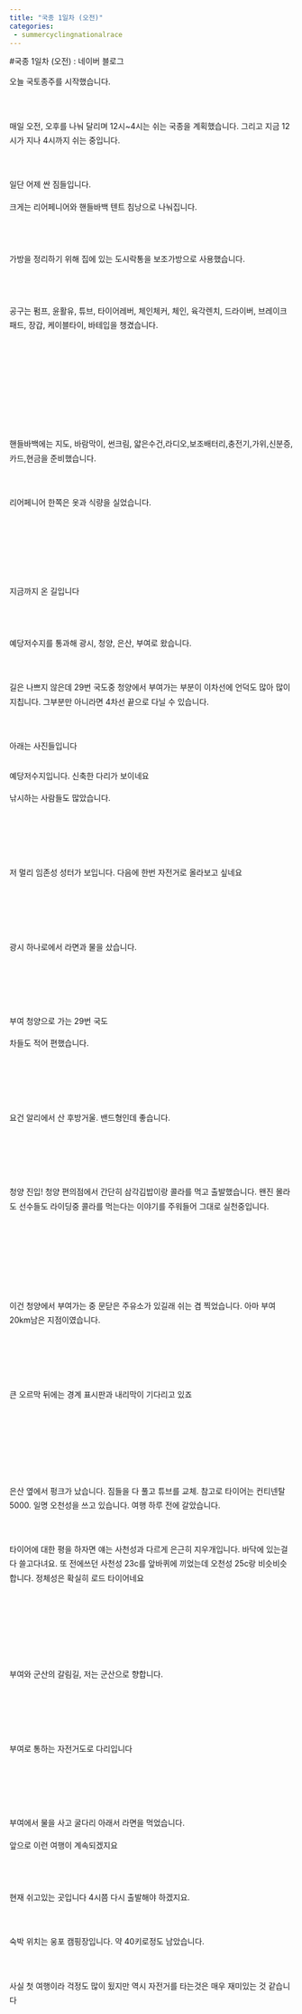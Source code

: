 ```yaml
---
title: "국종 1일차 (오전)"
categories:
 - summercyclingnationalrace
---
```

#국종 1일차 (오전) : 네이버 블로그
<div class="wrap_rabbit pcol2 _param(1) _postViewArea221568734656" id="post-view221568734656">
<!-- Rabbit HTML --><div class="se-viewer se-theme-default" lang="ko-KR">
<!-- SE_DOC_HEADER_END -->
<div class="se-main-container">
<div class="se-component se-text se-l-default" id="SE-70ac5d70-9574-11e9-b916-510e45e33c70">
<div class="se-component-content">
<div class="se-section se-section-text se-l-default">
<div class="se-module se-module-text"><!-- SE-TEXT { --><p class="se-text-paragraph se-text-paragraph-align-" id="SE-cd93a4c9-9578-11e9-b916-fb7c67facc2d" style="line-height:1.8;"><span class="se-fs- se-ff-" id="SE-f0e3417f-9578-11e9-b916-93fc4c76f9e1" style="">오늘 국토종주를 시작했습니다.</span></p><!-- } SE-TEXT --><!-- SE-TEXT { --><p class="se-text-paragraph se-text-paragraph-align-" id="SE-cd93a4ca-9578-11e9-b916-21fd375de911" style="line-height:1.8;"><span class="se-fs- se-ff-" id="SE-f0e34180-9578-11e9-b916-8d48695a73b2" style="">​</span></p><!-- } SE-TEXT --><!-- SE-TEXT { --><p class="se-text-paragraph se-text-paragraph-align-" id="SE-cd93a4cb-9578-11e9-b916-e550786c0b76" style="line-height:1.8;"><span class="se-fs- se-ff-" id="SE-f0e34181-9578-11e9-b916-517109d19d25" style="">매일 오전, 오후를 나눠 달리며 12시~4시는 쉬는 국종을 계획했습니다. 그리고 지금 12시가 지나 4시까지 쉬는 중입니다.</span></p><!-- } SE-TEXT --><!-- SE-TEXT { --><p class="se-text-paragraph se-text-paragraph-align-" id="SE-cd93a4cc-9578-11e9-b916-93d128e01814" style="line-height:1.8;"><span class="se-fs- se-ff-" id="SE-f0e34182-9578-11e9-b916-279fa4c99f57" style="">​</span></p><!-- } SE-TEXT --><!-- SE-TEXT { --><p class="se-text-paragraph se-text-paragraph-align-" id="SE-cd93a4cd-9578-11e9-b916-6d3f665ee169" style="line-height:1.8;"><span class="se-fs- se-ff-" id="SE-f0e36893-9578-11e9-b916-b532edc3ffe7" style="">일단 어제 싼 짐들입니다.</span></p><!-- } SE-TEXT --><!-- SE-TEXT { --><p class="se-text-paragraph se-text-paragraph-align-" id="SE-ca3e1099-9578-11e9-b916-89c071687af5" style="line-height:1.8;"><span class="se-fs- se-ff-" id="SE-f0e36894-9578-11e9-b916-5dc8eb824347" style="">크게는 리어페니어와 핸들바백 텐트 침낭으로 나눠집니다.</span></p><!-- } SE-TEXT --></div>
</div>
</div>
</div> <div class="se-component se-image se-l-default" id="SE-6f2e970b-9574-11e9-b916-593839b1abb2">
<div class="se-component-content se-component-content-fit">
<div class="se-section se-section-image se-l-default se-section-align-">
<a class="se-module se-module-image __se_image_link __se_link" data-linkdata='{"id" : "SE-6f2e970b-9574-11e9-b916-593839b1abb2", "src" : "https://postfiles.pstatic.net/MjAxOTA2MjNfMjYw/MDAxNTYxMjY3NzY0MDE5.tsZNor87NUztt7p4k_Q4Jb5D3yaNSoIHESNFOvZ61HAg.9hQ6IzOU3wivWzb40ZtzPUpx8XrFfLVrT4DrSitHlTkg.JPEG.dls32208/20190622_230708.jpg", "linkUse" : "false", "link" : ""}' data-linktype="img" href="#" onclick="return false;" style=" ">
<img alt="" class="se-image-resource" data-height="506" data-lazy-src="https://postfiles.pstatic.net/MjAxOTA2MjNfMjYw/MDAxNTYxMjY3NzY0MDE5.tsZNor87NUztt7p4k_Q4Jb5D3yaNSoIHESNFOvZ61HAg.9hQ6IzOU3wivWzb40ZtzPUpx8XrFfLVrT4DrSitHlTkg.JPEG.dls32208/20190622_230708.jpg?type=w773" data-width="900" src="https://raw.githubusercontent.com/rage147-OwO/rage147-OwO.github.io/master/_images/images/2019-6-23-국종 1일차 (오전)/0.png">
</a> </div>
</div>
</div> <div class="se-component se-text se-l-default" id="SE-e794bbeb-9574-11e9-b916-03cc31fae914">
<div class="se-component-content">
<div class="se-section se-section-text se-l-default">
<div class="se-module se-module-text"><!-- SE-TEXT { --><p class="se-text-paragraph se-text-paragraph-align-" id="SE-ca3ed3eb-9578-11e9-b916-c9d22a446337" style="line-height:1.8;"><span class="se-fs- se-ff-" id="SE-f0e3ddc5-9578-11e9-b916-35224829ff65" style="">​</span></p><!-- } SE-TEXT --><!-- SE-TEXT { --><p class="se-text-paragraph se-text-paragraph-align-" id="SE-f0e3ddc7-9578-11e9-b916-51f9c7b86590" style="line-height:1.8;"><span class="se-fs- se-ff-" id="SE-f0e3ddc6-9578-11e9-b916-311af63f2821" style="">가방을 정리하기 위해 집에 있는 도시락통을 보조가방으로 사용했습니다.</span></p><!-- } SE-TEXT --><!-- SE-TEXT { --><p class="se-text-paragraph se-text-paragraph-align-" id="SE-f0e3ddc9-9578-11e9-b916-a17f2e33fc4f" style="line-height:1.8;"><span class="se-fs- se-ff-" id="SE-f0e3ddc8-9578-11e9-b916-a77092971b4c" style="">​</span></p><!-- } SE-TEXT --></div>
</div>
</div>
</div> <div class="se-component se-image se-l-default" id="SE-e7924aea-9574-11e9-b916-37cdfd3c1903">
<div class="se-component-content se-component-content-fit">
<div class="se-section se-section-image se-l-default se-section-align-">
<a class="se-module se-module-image __se_image_link __se_link" data-linkdata='{"id" : "SE-e7924aea-9574-11e9-b916-37cdfd3c1903", "src" : "https://postfiles.pstatic.net/MjAxOTA2MjNfMTU5/MDAxNTYxMjY3NzY1MTY1.qzcMdt0jgoVVYoJ8pnU8JhD8rdZKygCHvVCeHbM81zAg.Pkq_Ka5EIn9YaS2Zcxndn6v4OwNOqa0Nep0i8ZylgLwg.JPEG.dls32208/20190622_230726.jpg", "linkUse" : "false", "link" : ""}' data-linktype="img" href="#" onclick="return false;" style=" ">
<img alt="" class="se-image-resource" data-height="506" data-lazy-src="https://postfiles.pstatic.net/MjAxOTA2MjNfMTU5/MDAxNTYxMjY3NzY1MTY1.qzcMdt0jgoVVYoJ8pnU8JhD8rdZKygCHvVCeHbM81zAg.Pkq_Ka5EIn9YaS2Zcxndn6v4OwNOqa0Nep0i8ZylgLwg.JPEG.dls32208/20190622_230726.jpg?type=w773" data-width="900" src="https://raw.githubusercontent.com/rage147-OwO/rage147-OwO.github.io/master/_images/images/2019-6-23-국종 1일차 (오전)/1.png">
</a> </div>
</div>
</div> <div class="se-component se-text se-l-default" id="SE-2c2a69fe-9575-11e9-b916-f3e5d9475fdb">
<div class="se-component-content">
<div class="se-section se-section-text se-l-default">
<div class="se-module se-module-text"><!-- SE-TEXT { --><p class="se-text-paragraph se-text-paragraph-align-" id="SE-cd9ec862-9578-11e9-b916-b77dd29618d2" style="line-height:1.8;"><span class="se-fs- se-ff-" id="SE-f0e452fa-9578-11e9-b916-a3b4b479fca5" style="">공구는 펌프, 윤활유, 튜브, 타이어레버, 체인체커, 체인, 육각렌치, 드라이버, 브레이크 패드, 장갑, 케이블타이, 바테입을 챙겼습니다.</span></p><!-- } SE-TEXT --><!-- SE-TEXT { --><p class="se-text-paragraph se-text-paragraph-align-" id="SE-cd9ec863-9578-11e9-b916-f3ec7655eb94" style="line-height:1.8;"><span class="se-fs- se-ff-" id="SE-f0e452fb-9578-11e9-b916-5102fc228a4b" style="">​</span></p><!-- } SE-TEXT --><!-- SE-TEXT { --><p class="se-text-paragraph se-text-paragraph-align-" id="SE-ca3f9745-9578-11e9-b916-c17598fee1cf" style="line-height:1.8;"><span class="se-fs- se-ff-" id="SE-f0e452fc-9578-11e9-b916-3db4e283d488" style="">​</span></p><!-- } SE-TEXT --><!-- SE-TEXT { --><p class="se-text-paragraph se-text-paragraph-align-" id="SE-f0e452fe-9578-11e9-b916-abd48c38a8e8" style="line-height:1.8;"><span class="se-fs- se-ff-" id="SE-f0e452fd-9578-11e9-b916-abacd2945b03" style="">​</span></p><!-- } SE-TEXT --><!-- SE-TEXT { --><p class="se-text-paragraph se-text-paragraph-align-" id="SE-f0e45300-9578-11e9-b916-a90c297e291f" style="line-height:1.8;"><span class="se-fs- se-ff-" id="SE-f0e452ff-9578-11e9-b916-1bec44aa1cfb" style="">​</span></p><!-- } SE-TEXT --></div>
</div>
</div>
</div> <div class="se-component se-image se-l-default" id="SE-2c27aadd-9575-11e9-b916-897f7a8324a9">
<div class="se-component-content se-component-content-fit">
<div class="se-section se-section-image se-l-default se-section-align-">
<a class="se-module se-module-image __se_image_link __se_link" data-linkdata='{"id" : "SE-2c27aadd-9575-11e9-b916-897f7a8324a9", "src" : "https://postfiles.pstatic.net/MjAxOTA2MjNfNjkg/MDAxNTYxMjY3NzY2NTA5.-sEv4j1JwF_alUD3ki6T33EvI70pSzf4QnT0VOazjocg.DUCqgNjiqtK3VhzZ1KPnkyF2Rliwm5pqyBDrdv3S4vog.JPEG.dls32208/20190622_230740.jpg", "linkUse" : "false", "link" : ""}' data-linktype="img" href="#" onclick="return false;" style=" ">
<img alt="" class="se-image-resource" data-height="506" data-lazy-src="https://postfiles.pstatic.net/MjAxOTA2MjNfNjkg/MDAxNTYxMjY3NzY2NTA5.-sEv4j1JwF_alUD3ki6T33EvI70pSzf4QnT0VOazjocg.DUCqgNjiqtK3VhzZ1KPnkyF2Rliwm5pqyBDrdv3S4vog.JPEG.dls32208/20190622_230740.jpg?type=w773" data-width="900" src="https://raw.githubusercontent.com/rage147-OwO/rage147-OwO.github.io/master/_images/images/2019-6-23-국종 1일차 (오전)/2.png">
</a> </div>
</div>
</div> <div class="se-component se-text se-l-default" id="SE-82f99e11-9575-11e9-b916-d99198fbb91f">
<div class="se-component-content">
<div class="se-section se-section-text se-l-default">
<div class="se-module se-module-text"><!-- SE-TEXT { --><p class="se-text-paragraph se-text-paragraph-align-" id="SE-cd9fd9d6-9578-11e9-b916-bdc19caef679" style="line-height:1.8;"><span class="se-fs- se-ff-" id="SE-f0e4c831-9578-11e9-b916-2563ea16e5c1" style="">핸들바백에는 지도, 바람막이, 썬크림, 얇은수건,라디오,보조배터리,충전기,가위,신분증,카드,현금을 준비했습니다.</span></p><!-- } SE-TEXT --><!-- SE-TEXT { --><p class="se-text-paragraph se-text-paragraph-align-" id="SE-cd9fd9d7-9578-11e9-b916-7f07474db780" style="line-height:1.8;"><span class="se-fs- se-ff-" id="SE-f0e4c832-9578-11e9-b916-ef86c498b7f3" style="">​</span></p><!-- } SE-TEXT --><!-- SE-TEXT { --><p class="se-text-paragraph se-text-paragraph-align-" id="SE-cd9fd9d8-9578-11e9-b916-c730c828b7d8" style="line-height:1.8;"><span class="se-fs- se-ff-" id="SE-f0e4c833-9578-11e9-b916-ebe1829d5e88" style="">리어페니어 한쪽은 옷과 식량을 실었습니다.</span></p><!-- } SE-TEXT --><!-- SE-TEXT { --><p class="se-text-paragraph se-text-paragraph-align-" id="SE-cd9fd9d9-9578-11e9-b916-8147fb597e8e" style="line-height:1.8;"><span class="se-fs- se-ff-" id="SE-f0e4c834-9578-11e9-b916-e71bf2c49d8f" style="">​</span></p><!-- } SE-TEXT --><!-- SE-TEXT { --><p class="se-text-paragraph se-text-paragraph-align-" id="SE-cd9fd9da-9578-11e9-b916-23c3a3164b18" style="line-height:1.8;"><span class="se-fs- se-ff-" id="SE-f0e4c835-9578-11e9-b916-47518d306234" style="">​</span></p><!-- } SE-TEXT --><!-- SE-TEXT { --><p class="se-text-paragraph se-text-paragraph-align-" id="SE-cd9fd9db-9578-11e9-b916-4980bfb493dc" style="line-height:1.8;"><span class="se-fs- se-ff-" id="SE-f0e4c836-9578-11e9-b916-fb43a11a43f3" style="">​</span></p><!-- } SE-TEXT --><!-- SE-TEXT { --><p class="se-text-paragraph se-text-paragraph-align-" id="SE-ca405aa7-9578-11e9-b916-996d648920f7" style="line-height:1.8;"><span class="se-fs- se-ff-" id="SE-f0e4ef47-9578-11e9-b916-c948fa899520" style="">지금까지 온 길입니다</span></p><!-- } SE-TEXT --></div>
</div>
</div>
</div> <div class="se-component se-image se-l-default" id="SE-82f75420-9575-11e9-b916-9981d5059d4a">
<div class="se-component-content se-component-content-fit">
<div class="se-section se-section-image se-l-default se-section-align-">
<a class="se-module se-module-image __se_image_link __se_link" data-linkdata='{"id" : "SE-82f75420-9575-11e9-b916-9981d5059d4a", "src" : "https://postfiles.pstatic.net/MjAxOTA2MjNfMjAz/MDAxNTYxMjY3NzY4MDIw.6WBLCNjs85Y3mmenuU73zboVgehWvrEf7ur3jF5NTK4g.3h4cqGTXVdpoA1U_9fWfebm0epww2cyK1RQuj6XH1V0g.JPEG.dls32208/Screenshot_20190623-141226_Strava.jpg", "linkUse" : "false", "link" : ""}' data-linktype="img" href="#" onclick="return false;" style=" ">
<img alt="" class="se-image-resource" data-height="1900" data-lazy-src="https://postfiles.pstatic.net/MjAxOTA2MjNfMjAz/MDAxNTYxMjY3NzY4MDIw.6WBLCNjs85Y3mmenuU73zboVgehWvrEf7ur3jF5NTK4g.3h4cqGTXVdpoA1U_9fWfebm0epww2cyK1RQuj6XH1V0g.JPEG.dls32208/Screenshot_20190623-141226_Strava.jpg?type=w773" data-width="900" src="https://raw.githubusercontent.com/rage147-OwO/rage147-OwO.github.io/master/_images/images/2019-6-23-국종 1일차 (오전)/3.png">
</a> </div>
</div>
</div> <div class="se-component se-text se-l-default" id="SE-4d058e6d-9576-11e9-b916-4180f7c2fd85">
<div class="se-component-content">
<div class="se-section se-section-text se-l-default">
<div class="se-module se-module-text"><!-- SE-TEXT { --><p class="se-text-paragraph se-text-paragraph-align-" id="SE-cda1ae9e-9578-11e9-b916-615763e600e3" style="line-height:1.8;"><span class="se-fs- se-ff-" id="SE-f0e53d68-9578-11e9-b916-ef18b3d0da17" style="">​</span></p><!-- } SE-TEXT --><!-- SE-TEXT { --><p class="se-text-paragraph se-text-paragraph-align-" id="SE-cda1ae9f-9578-11e9-b916-d5442f0b07c8" style="line-height:1.8;"><span class="se-fs- se-ff-" id="SE-f0e53d69-9578-11e9-b916-51b3fc8e7b49" style="">예당저수지를 통과해 광시, 청양, 은산, 부여로 왔습니다.</span></p><!-- } SE-TEXT --><!-- SE-TEXT { --><p class="se-text-paragraph se-text-paragraph-align-" id="SE-cda1d5b0-9578-11e9-b916-0134d06cbdd3" style="line-height:1.8;"><span class="se-fs- se-ff-" id="SE-f0e53d6a-9578-11e9-b916-ef1255e9dfa0" style="">​</span></p><!-- } SE-TEXT --><!-- SE-TEXT { --><p class="se-text-paragraph se-text-paragraph-align-" id="SE-cda1d5b1-9578-11e9-b916-1d2bdb74fd48" style="line-height:1.8;"><span class="se-fs- se-ff-" id="SE-f0e53d6b-9578-11e9-b916-bf54f32f0ec9" style="">길은 나쁘지 않은데 29번 국도중 청양에서 부여가는 부분이 이차선에 언덕도 많아 많이 지칩니다. 그부분만 아니라면 4차선 끝으로 다닐 수 있습니다.</span></p><!-- } SE-TEXT --><!-- SE-TEXT { --><p class="se-text-paragraph se-text-paragraph-align-" id="SE-cda1d5b2-9578-11e9-b916-c5ae4ca8d25b" style="line-height:1.8;"><span class="se-fs- se-ff-" id="SE-f0e5647c-9578-11e9-b916-81bc60b3b9df" style="">​</span></p><!-- } SE-TEXT --><!-- SE-TEXT { --><p class="se-text-paragraph se-text-paragraph-align-" id="SE-ca411e03-9578-11e9-b916-85fe8e67722d" style="line-height:1.8;"><span class="se-fs- se-ff-" id="SE-f0e5647d-9578-11e9-b916-db6d300539bb" style="">아래는 사진들입니다</span></p><!-- } SE-TEXT --></div>
</div>
</div>
</div> <div class="se-component se-image se-l-default" id="SE-4d016fad-9576-11e9-b916-e5e97be71e27">
<div class="se-component-content se-component-content-fit">
<div class="se-section se-section-image se-l-default se-section-align-">
<a class="se-module se-module-image __se_image_link __se_link" data-linkdata='{"id" : "SE-4d016fad-9576-11e9-b916-e5e97be71e27", "src" : "https://postfiles.pstatic.net/MjAxOTA2MjNfNzYg/MDAxNTYxMjY3NzY5MzI3.CORRF-TGTOQE1SzD-NWF6X8-9kT0nScwTUK3GK5jm88g.KIEDHWQ0zjbMdRw1oO89wT70Y0D1IoOlnZFqMdfYbZog.JPEG.dls32208/20190623_081829.jpg", "linkUse" : "false", "link" : ""}' data-linktype="img" href="#" onclick="return false;" style=" ">
<img alt="" class="se-image-resource" data-height="506" data-lazy-src="https://postfiles.pstatic.net/MjAxOTA2MjNfNzYg/MDAxNTYxMjY3NzY5MzI3.CORRF-TGTOQE1SzD-NWF6X8-9kT0nScwTUK3GK5jm88g.KIEDHWQ0zjbMdRw1oO89wT70Y0D1IoOlnZFqMdfYbZog.JPEG.dls32208/20190623_081829.jpg?type=w773" data-width="900" src="https://raw.githubusercontent.com/rage147-OwO/rage147-OwO.github.io/master/_images/images/2019-6-23-국종 1일차 (오전)/4.png"/>
</a> </div>
</div>
</div> <div class="se-component se-text se-l-default" id="SE-50546bbe-9576-11e9-b916-67e883fdb30d">
<div class="se-component-content">
<div class="se-section se-section-text se-l-default">
<div class="se-module se-module-text"><!-- SE-TEXT { --><p class="se-text-paragraph se-text-paragraph-align-" id="SE-cda4e2f5-9578-11e9-b916-29d4129ba238" style="line-height:1.8;"><span class="se-fs- se-ff-" id="SE-f0e5b29e-9578-11e9-b916-391eef5f2713" style="">예당저수지입니다. 신축한 다리가 보이네요</span></p><!-- } SE-TEXT --><!-- SE-TEXT { --><p class="se-text-paragraph se-text-paragraph-align-" id="SE-ca41ba47-9578-11e9-b916-c97fb1e8d62c" style="line-height:1.8;"><span class="se-fs- se-ff-" id="SE-f0e5b29f-9578-11e9-b916-a9983cbcb238" style="">낚시하는 사람들도 많았습니다.</span></p><!-- } SE-TEXT --><!-- SE-TEXT { --><p class="se-text-paragraph se-text-paragraph-align-" id="SE-f0e5b2a1-9578-11e9-b916-0101f1daa041" style="line-height:1.8;"><span class="se-fs- se-ff-" id="SE-f0e5b2a0-9578-11e9-b916-a90196feb04a" style="">​</span></p><!-- } SE-TEXT --><!-- SE-TEXT { --><p class="se-text-paragraph se-text-paragraph-align-" id="SE-f0e5b2a3-9578-11e9-b916-a512aa1db3a1" style="line-height:1.8;"><span class="se-fs- se-ff-" id="SE-f0e5b2a2-9578-11e9-b916-c7e54cb647f9" style="">​</span></p><!-- } SE-TEXT --></div>
</div>
</div>
</div> <div class="se-component se-image se-l-default" id="SE-4d01bdce-9576-11e9-b916-ad2870e67d04">
<div class="se-component-content se-component-content-fit">
<div class="se-section se-section-image se-l-default se-section-align-">
<a class="se-module se-module-image __se_image_link __se_link" data-linkdata='{"id" : "SE-4d01bdce-9576-11e9-b916-ad2870e67d04", "src" : "https://postfiles.pstatic.net/MjAxOTA2MjNfMjky/MDAxNTYxMjY3NzcwNjUx.-5WwwVWlez0-TxKgKzuHd9YrPPph04QvMFu23vttWeYg.XiE6Tzz3krf2vV6xzLImVMbP5cRLlCSKg6SvKQwtqFgg.JPEG.dls32208/20190623_083724.jpg", "linkUse" : "false", "link" : ""}' data-linktype="img" href="#" onclick="return false;" style=" ">
<img alt="" class="se-image-resource" data-height="506" data-lazy-src="https://postfiles.pstatic.net/MjAxOTA2MjNfMjky/MDAxNTYxMjY3NzcwNjUx.-5WwwVWlez0-TxKgKzuHd9YrPPph04QvMFu23vttWeYg.XiE6Tzz3krf2vV6xzLImVMbP5cRLlCSKg6SvKQwtqFgg.JPEG.dls32208/20190623_083724.jpg?type=w773" data-width="900" src="https://raw.githubusercontent.com/rage147-OwO/rage147-OwO.github.io/master/_images/images/2019-6-23-국종 1일차 (오전)/5.png"/>
</a> </div>
</div>
</div> <div class="se-component se-text se-l-default" id="SE-6c5574cb-9576-11e9-b916-0d143dfaefbb">
<div class="se-component-content">
<div class="se-section se-section-text se-l-default">
<div class="se-module se-module-text"><!-- SE-TEXT { --><p class="se-text-paragraph se-text-paragraph-align-" id="SE-ca422f7d-9578-11e9-b916-a93b2b65ecc5" style="line-height:1.8;"><span class="se-fs- se-ff-" id="SE-f0e600c4-9578-11e9-b916-67bd11aacd66" style="">저 멀리 임존성 성터가 보입니다. 다음에 한번 자전거로 올라보고 싶네요</span></p><!-- } SE-TEXT --><!-- SE-TEXT { --><p class="se-text-paragraph se-text-paragraph-align-" id="SE-f0e627d6-9578-11e9-b916-952fdfc1bc94" style="line-height:1.8;"><span class="se-fs- se-ff-" id="SE-f0e627d5-9578-11e9-b916-91e21b7afa0a" style="">​</span></p><!-- } SE-TEXT --><!-- SE-TEXT { --><p class="se-text-paragraph se-text-paragraph-align-" id="SE-f0e627d8-9578-11e9-b916-e14d6012e8dc" style="line-height:1.8;"><span class="se-fs- se-ff-" id="SE-f0e627d7-9578-11e9-b916-9fa846bb6cad" style="">​</span></p><!-- } SE-TEXT --></div>
</div>
</div>
</div> <div class="se-component se-image se-l-default" id="SE-4d01e4df-9576-11e9-b916-0300d350125b">
<div class="se-component-content se-component-content-fit">
<div class="se-section se-section-image se-l-default se-section-align-">
<a class="se-module se-module-image __se_image_link __se_link" data-linkdata='{"id" : "SE-4d01e4df-9576-11e9-b916-0300d350125b", "src" : "https://postfiles.pstatic.net/MjAxOTA2MjNfMTEy/MDAxNTYxMjY3NzcyMDM4.FvXknN4ZpSwbXEca7p3euzsAX-nlVCnA3fXqwF4ZiDQg.H93ZaJLb0RfNyuA82G9w8wN9SSRzwVklK-DLWnFc1Kcg.JPEG.dls32208/20190623_090332.jpg", "linkUse" : "false", "link" : ""}' data-linktype="img" href="#" onclick="return false;" style=" ">
<img alt="" class="se-image-resource" data-height="506" data-lazy-src="https://postfiles.pstatic.net/MjAxOTA2MjNfMTEy/MDAxNTYxMjY3NzcyMDM4.FvXknN4ZpSwbXEca7p3euzsAX-nlVCnA3fXqwF4ZiDQg.H93ZaJLb0RfNyuA82G9w8wN9SSRzwVklK-DLWnFc1Kcg.JPEG.dls32208/20190623_090332.jpg?type=w773" data-width="900" src="https://raw.githubusercontent.com/rage147-OwO/rage147-OwO.github.io/master/_images/images/2019-6-23-국종 1일차 (오전)/6.png"/>
</a> </div>
</div>
</div> <div class="se-component se-text se-l-default" id="SE-836d521e-9576-11e9-b916-094278f69286">
<div class="se-component-content">
<div class="se-section se-section-text se-l-default">
<div class="se-module se-module-text"><!-- SE-TEXT { --><p class="se-text-paragraph se-text-paragraph-align-" id="SE-ca42cbc3-9578-11e9-b916-19dc16def60e" style="line-height:1.8;"><span class="se-fs- se-ff-" id="SE-f0e675f9-9578-11e9-b916-1920fba67b35" style="">광시 하나로에서 라면과 물을 샀습니다.</span></p><!-- } SE-TEXT --><!-- SE-TEXT { --><p class="se-text-paragraph se-text-paragraph-align-" id="SE-f0e675fb-9578-11e9-b916-fd9d0a001b06" style="line-height:1.8;"><span class="se-fs- se-ff-" id="SE-f0e675fa-9578-11e9-b916-57e93dc64978" style="">​</span></p><!-- } SE-TEXT --><!-- SE-TEXT { --><p class="se-text-paragraph se-text-paragraph-align-" id="SE-f0e675fd-9578-11e9-b916-2359b30c95eb" style="line-height:1.8;"><span class="se-fs- se-ff-" id="SE-f0e675fc-9578-11e9-b916-090f08791ee4" style="">​</span></p><!-- } SE-TEXT --></div>
</div>
</div>
</div> <div class="se-component se-image se-l-default" id="SE-4d020bf0-9576-11e9-b916-37e8237b2de0">
<div class="se-component-content se-component-content-fit">
<div class="se-section se-section-image se-l-default se-section-align-">
<a class="se-module se-module-image __se_image_link __se_link" data-linkdata='{"id" : "SE-4d020bf0-9576-11e9-b916-37e8237b2de0", "src" : "https://postfiles.pstatic.net/MjAxOTA2MjNfMTI4/MDAxNTYxMjY3NzczODI3.c3UD3__c-vnr2q96A8DefDKe7mFVEKaXyJnIsKTT52Eg.N60Ujueo1epl-_8Z_UY7Nd99_oPtTufGQEfDgnImSQAg.JPEG.dls32208/20190623_091424.jpg", "linkUse" : "false", "link" : ""}' data-linktype="img" href="#" onclick="return false;" style=" ">
<img alt="" class="se-image-resource" data-height="1600" data-lazy-src="https://postfiles.pstatic.net/MjAxOTA2MjNfMTI4/MDAxNTYxMjY3NzczODI3.c3UD3__c-vnr2q96A8DefDKe7mFVEKaXyJnIsKTT52Eg.N60Ujueo1epl-_8Z_UY7Nd99_oPtTufGQEfDgnImSQAg.JPEG.dls32208/20190623_091424.jpg?type=w773" data-width="900" src="https://raw.githubusercontent.com/rage147-OwO/rage147-OwO.github.io/master/_images/images/2019-6-23-국종 1일차 (오전)/7.png"/>
</a> </div>
</div>
</div> <div class="se-component se-text se-l-default" id="SE-af625f83-9576-11e9-b916-c97d48815e93">
<div class="se-component-content">
<div class="se-section se-section-text se-l-default">
<div class="se-module se-module-text"><!-- SE-TEXT { --><p class="se-text-paragraph se-text-paragraph-align-" id="SE-cdab4b9c-9578-11e9-b916-0d1c3760c6b2" style="line-height:1.8;"><span class="se-fs- se-ff-" id="SE-f0e6c41e-9578-11e9-b916-0b0853cd588c" style="">부여 청양으로 가는 29번 국도</span></p><!-- } SE-TEXT --><!-- SE-TEXT { --><p class="se-text-paragraph se-text-paragraph-align-" id="SE-ca4340fb-9578-11e9-b916-39494a9f70f9" style="line-height:1.8;"><span class="se-fs- se-ff-" id="SE-f0e6eb2f-9578-11e9-b916-a9a1f453ab0a" style="">차들도 적어 편했습니다.</span></p><!-- } SE-TEXT --><!-- SE-TEXT { --><p class="se-text-paragraph se-text-paragraph-align-" id="SE-f0e6eb31-9578-11e9-b916-eb792d2d4944" style="line-height:1.8;"><span class="se-fs- se-ff-" id="SE-f0e6eb30-9578-11e9-b916-e983f5076920" style="">​</span></p><!-- } SE-TEXT --><!-- SE-TEXT { --><p class="se-text-paragraph se-text-paragraph-align-" id="SE-f0e6eb33-9578-11e9-b916-7dbb7494fdbf" style="line-height:1.8;"><span class="se-fs- se-ff-" id="SE-f0e6eb32-9578-11e9-b916-7307a188fa2a" style="">​</span></p><!-- } SE-TEXT --></div>
</div>
</div>
</div> <div class="se-component se-image se-l-default" id="SE-4d025a11-9576-11e9-b916-e308f02ff2fb">
<div class="se-component-content se-component-content-fit">
<div class="se-section se-section-image se-l-default se-section-align-">
<a class="se-module se-module-image __se_image_link __se_link" data-linkdata='{"id" : "SE-4d025a11-9576-11e9-b916-e308f02ff2fb", "src" : "https://postfiles.pstatic.net/MjAxOTA2MjNfMTEz/MDAxNTYxMjY3Nzc1ODIz.QysczJ_nfioeCGKCd7jR84fGmtvPOenUPu101Q6oPN4g.7Vy1vddhtOJhhq5EagGjeedA1WTkOffqCme6P7j1ytwg.JPEG.dls32208/20190623_091531.jpg", "linkUse" : "false", "link" : ""}' data-linktype="img" href="#" onclick="return false;" style=" ">
<img alt="" class="se-image-resource" data-height="1600" data-lazy-src="https://postfiles.pstatic.net/MjAxOTA2MjNfMTEz/MDAxNTYxMjY3Nzc1ODIz.QysczJ_nfioeCGKCd7jR84fGmtvPOenUPu101Q6oPN4g.7Vy1vddhtOJhhq5EagGjeedA1WTkOffqCme6P7j1ytwg.JPEG.dls32208/20190623_091531.jpg?type=w773" data-width="900" src="https://raw.githubusercontent.com/rage147-OwO/rage147-OwO.github.io/master/_images/images/2019-6-23-국종 1일차 (오전)/8.png"/>
</a> </div>
</div>
</div> <div class="se-component se-text se-l-default" id="SE-d390277a-9576-11e9-b916-b5d359e3142a">
<div class="se-component-content">
<div class="se-section se-section-text se-l-default">
<div class="se-module se-module-text"><!-- SE-TEXT { --><p class="se-text-paragraph se-text-paragraph-align-" id="SE-ca43b631-9578-11e9-b916-591380363824" style="line-height:1.8;"><span class="se-fs- se-ff-" id="SE-f0e73854-9578-11e9-b916-af28b8cf1f40" style="">요건 알리에서 산 후방거울. 밴드형인데 좋습니다.</span></p><!-- } SE-TEXT --><!-- SE-TEXT { --><p class="se-text-paragraph se-text-paragraph-align-" id="SE-f0e73856-9578-11e9-b916-c3158c6a738d" style="line-height:1.8;"><span class="se-fs- se-ff-" id="SE-f0e73855-9578-11e9-b916-73c52a49d502" style="">​</span></p><!-- } SE-TEXT --><!-- SE-TEXT { --><p class="se-text-paragraph se-text-paragraph-align-" id="SE-f0e73858-9578-11e9-b916-9765ecaf102a" style="line-height:1.8;"><span class="se-fs- se-ff-" id="SE-f0e73857-9578-11e9-b916-d3d6f817d954" style="">​</span></p><!-- } SE-TEXT --></div>
</div>
</div>
</div> <div class="se-component se-image se-l-default" id="SE-4d028122-9576-11e9-b916-ff3ada3777bc">
<div class="se-component-content se-component-content-fit">
<div class="se-section se-section-image se-l-default se-section-align-">
<a class="se-module se-module-image __se_image_link __se_link" data-linkdata='{"id" : "SE-4d028122-9576-11e9-b916-ff3ada3777bc", "src" : "https://postfiles.pstatic.net/MjAxOTA2MjNfMTQ5/MDAxNTYxMjY3Nzc3Nzc3.CBAdxNUxTPSiuVF-sa2LJyurW3ZmPIS6bZIIMGfKo8Yg.QOYr-uZAvWYlbVfkKITe2SyHGbooN2rz7CNFHnjphuog.JPEG.dls32208/20190623_091755.jpg", "linkUse" : "false", "link" : ""}' data-linktype="img" href="#" onclick="return false;" style=" ">
<img alt="" class="se-image-resource" data-height="1600" data-lazy-src="https://postfiles.pstatic.net/MjAxOTA2MjNfMTQ5/MDAxNTYxMjY3Nzc3Nzc3.CBAdxNUxTPSiuVF-sa2LJyurW3ZmPIS6bZIIMGfKo8Yg.QOYr-uZAvWYlbVfkKITe2SyHGbooN2rz7CNFHnjphuog.JPEG.dls32208/20190623_091755.jpg?type=w773" data-width="900" src="https://raw.githubusercontent.com/rage147-OwO/rage147-OwO.github.io/master/_images/images/2019-6-23-국종 1일차 (오전)/9.png"/>
</a> </div>
</div>
</div> <div class="se-component se-text se-l-default" id="SE-f4d68697-9576-11e9-b916-db6ce7667ece">
<div class="se-component-content">
<div class="se-section se-section-text se-l-default">
<div class="se-module se-module-text"><!-- SE-TEXT { --><p class="se-text-paragraph se-text-paragraph-align-" id="SE-ca445277-9578-11e9-b916-07c398703248" style="line-height:1.8;"><span class="se-fs- se-ff-" id="SE-f0e78679-9578-11e9-b916-a5563e164452" style="">청양 진입! 청양 편의점에서 간단히 삼각김밥이랑 콜라를 먹고 출발했습니다. 왠진 몰라도 선수들도 라이딩중 콜라를 먹는다는 이야기를 주워들어 그대로 실천중입니다.</span></p><!-- } SE-TEXT --><!-- SE-TEXT { --><p class="se-text-paragraph se-text-paragraph-align-" id="SE-f0e7867b-9578-11e9-b916-99cfb2456482" style="line-height:1.8;"><span class="se-fs- se-ff-" id="SE-f0e7867a-9578-11e9-b916-193839dc3747" style="">​</span></p><!-- } SE-TEXT --><!-- SE-TEXT { --><p class="se-text-paragraph se-text-paragraph-align-" id="SE-f0e7867d-9578-11e9-b916-bd77ec0f6083" style="line-height:1.8;"><span class="se-fs- se-ff-" id="SE-f0e7867c-9578-11e9-b916-ef7987fb2972" style="">​</span></p><!-- } SE-TEXT --></div>
</div>
</div>
</div> <div class="se-component se-image se-l-default" id="SE-4d02a834-9576-11e9-b916-1bdf704f5d08">
<div class="se-component-content se-component-content-fit">
<div class="se-section se-section-image se-l-default se-section-align-">
<a class="se-module se-module-image __se_image_link __se_link" data-linkdata='{"id" : "SE-4d02a834-9576-11e9-b916-1bdf704f5d08", "src" : "https://postfiles.pstatic.net/MjAxOTA2MjNfMTM2/MDAxNTYxMjY3Nzc5MDkz.S1BzhNxJRS8XtCvkwwC9xrRK7Vhs7CGzvpn7uCh1HZ0g.k-sHnmIB5BlKGpnWl6m7vJkT9c6QQp510tqNGY5aOvwg.JPEG.dls32208/20190623_103824.jpg", "linkUse" : "false", "link" : ""}' data-linktype="img" href="#" onclick="return false;" style=" ">
<img alt="" class="se-image-resource" data-height="506" data-lazy-src="https://postfiles.pstatic.net/MjAxOTA2MjNfMTM2/MDAxNTYxMjY3Nzc5MDkz.S1BzhNxJRS8XtCvkwwC9xrRK7Vhs7CGzvpn7uCh1HZ0g.k-sHnmIB5BlKGpnWl6m7vJkT9c6QQp510tqNGY5aOvwg.JPEG.dls32208/20190623_103824.jpg?type=w773" data-width="900" src="https://raw.githubusercontent.com/rage147-OwO/rage147-OwO.github.io/master/_images/images/2019-6-23-국종 1일차 (오전)/10.png"/>
</a> </div>
</div>
</div> <div class="se-component se-text se-l-default" id="SE-2f3eead4-9577-11e9-b916-27edeb197721">
<div class="se-component-content">
<div class="se-section se-section-text se-l-default">
<div class="se-module se-module-text"><!-- SE-TEXT { --><p class="se-text-paragraph se-text-paragraph-align-" id="SE-f0e7d49f-9578-11e9-b916-a50f8cea0366" style=""><span class="se-fs- se-ff-" id="SE-f0e7d49e-9578-11e9-b916-f3138e9899e0" style="">​</span></p><!-- } SE-TEXT --></div>
</div>
</div>
</div> <div class="se-component se-image se-l-default" id="SE-4d02cf45-9576-11e9-b916-7fc5ba580b9a">
<div class="se-component-content se-component-content-fit">
<div class="se-section se-section-image se-l-default se-section-align-">
<a class="se-module se-module-image __se_image_link __se_link" data-linkdata='{"id" : "SE-4d02cf45-9576-11e9-b916-7fc5ba580b9a", "src" : "https://postfiles.pstatic.net/MjAxOTA2MjNfMjg5/MDAxNTYxMjY3NzgwNjAy.PsVouzUWasOl6nlOzkkT6OqhD-pWMWEfxlRKRG81Z48g.LZ2ykdK8zywUfbMyNHXuvopWZOPeYujcCf0uU8LGfRgg.JPEG.dls32208/20190623_103932.jpg", "linkUse" : "false", "link" : ""}' data-linktype="img" href="#" onclick="return false;" style=" ">
<img alt="" class="se-image-resource" data-height="1600" data-lazy-src="https://postfiles.pstatic.net/MjAxOTA2MjNfMjg5/MDAxNTYxMjY3NzgwNjAy.PsVouzUWasOl6nlOzkkT6OqhD-pWMWEfxlRKRG81Z48g.LZ2ykdK8zywUfbMyNHXuvopWZOPeYujcCf0uU8LGfRgg.JPEG.dls32208/20190623_103932.jpg?type=w773" data-width="900" src="https://raw.githubusercontent.com/rage147-OwO/rage147-OwO.github.io/master/_images/images/2019-6-23-국종 1일차 (오전)/11.png"/>
</a> </div>
</div>
</div> <div class="se-component se-image se-l-default" id="SE-4d02f656-9576-11e9-b916-b3f221293324">
<div class="se-component-content se-component-content-fit">
<div class="se-section se-section-image se-l-default se-section-align-">
<a class="se-module se-module-image __se_image_link __se_link" data-linkdata='{"id" : "SE-4d02f656-9576-11e9-b916-b3f221293324", "src" : "https://postfiles.pstatic.net/MjAxOTA2MjNfMjAw/MDAxNTYxMjY3NzgyMzcw.23nvLGU9HYDc9hJhgn9R4gjO-LB2ftZA44rJIIDzII8g.WndBEImkpMA1srU4V3MUyy7phANDIvDT3IMp8Gw75-4g.JPEG.dls32208/20190623_103935.jpg", "linkUse" : "false", "link" : ""}' data-linktype="img" href="#" onclick="return false;" style=" ">
<img alt="" class="se-image-resource" data-height="1600" data-lazy-src="https://postfiles.pstatic.net/MjAxOTA2MjNfMjAw/MDAxNTYxMjY3NzgyMzcw.23nvLGU9HYDc9hJhgn9R4gjO-LB2ftZA44rJIIDzII8g.WndBEImkpMA1srU4V3MUyy7phANDIvDT3IMp8Gw75-4g.JPEG.dls32208/20190623_103935.jpg?type=w773" data-width="900" src="https://raw.githubusercontent.com/rage147-OwO/rage147-OwO.github.io/master/_images/images/2019-6-23-국종 1일차 (오전)/12.png"/>
</a> </div>
</div>
</div> <div class="se-component se-text se-l-default" id="SE-46754d37-9577-11e9-b916-951a4fdd0033">
<div class="se-component-content">
<div class="se-section se-section-text se-l-default">
<div class="se-module se-module-text"><!-- SE-TEXT { --><p class="se-text-paragraph se-text-paragraph-align-" id="SE-ca458aff-9578-11e9-b916-c3a82e4c589b" style="line-height:1.8;"><span class="se-fs- se-ff-" id="SE-f0e870e0-9578-11e9-b916-5398eb04513d" style="">이건 청양에서 부여가는 중 문닫은 주유소가 있길래 쉬는 겸 찍었습니다. 아마 부여 20km남은 지점이였습니다.</span></p><!-- } SE-TEXT --><!-- SE-TEXT { --><p class="se-text-paragraph se-text-paragraph-align-" id="SE-f0e870e2-9578-11e9-b916-2b343da7f6d2" style="line-height:1.8;"><span class="se-fs- se-ff-" id="SE-f0e870e1-9578-11e9-b916-47fc177d592b" style="">​</span></p><!-- } SE-TEXT --><!-- SE-TEXT { --><p class="se-text-paragraph se-text-paragraph-align-" id="SE-f0e870e4-9578-11e9-b916-c593eedbcc86" style="line-height:1.8;"><span class="se-fs- se-ff-" id="SE-f0e870e3-9578-11e9-b916-2b3c83befb05" style="">​</span></p><!-- } SE-TEXT --></div>
</div>
</div>
</div> <div class="se-component se-image se-l-default" id="SE-4d031d67-9576-11e9-b916-f5902a4a9bbb">
<div class="se-component-content se-component-content-fit">
<div class="se-section se-section-image se-l-default se-section-align-">
<a class="se-module se-module-image __se_image_link __se_link" data-linkdata='{"id" : "SE-4d031d67-9576-11e9-b916-f5902a4a9bbb", "src" : "https://postfiles.pstatic.net/MjAxOTA2MjNfMjE4/MDAxNTYxMjY3Nzg0MDQ2.yiwZpmlOpnJ2tIOsV_c_D4IVMy1aXglfJsw35eFglAIg.83FkXWp3hxp77XNCq-ECgLr8SHHCuTBx6NorUTuBvOEg.JPEG.dls32208/20190623_105046.jpg", "linkUse" : "false", "link" : ""}' data-linktype="img" href="#" onclick="return false;" style=" ">
<img alt="" class="se-image-resource" data-height="1600" data-lazy-src="https://postfiles.pstatic.net/MjAxOTA2MjNfMjE4/MDAxNTYxMjY3Nzg0MDQ2.yiwZpmlOpnJ2tIOsV_c_D4IVMy1aXglfJsw35eFglAIg.83FkXWp3hxp77XNCq-ECgLr8SHHCuTBx6NorUTuBvOEg.JPEG.dls32208/20190623_105046.jpg?type=w773" data-width="900" src="https://raw.githubusercontent.com/rage147-OwO/rage147-OwO.github.io/master/_images/images/2019-6-23-국종 1일차 (오전)/13.png"/>
</a> </div>
</div>
</div> <div class="se-component se-image se-l-default" id="SE-4d031d68-9576-11e9-b916-d9d4dbdb8e2f">
<div class="se-component-content se-component-content-fit">
<div class="se-section se-section-image se-l-default se-section-align-">
<a class="se-module se-module-image __se_image_link __se_link" data-linkdata='{"id" : "SE-4d031d68-9576-11e9-b916-d9d4dbdb8e2f", "src" : "https://postfiles.pstatic.net/MjAxOTA2MjNfMjk0/MDAxNTYxMjY3Nzg2MDQw.40pBPz5wofw1TqoFHvKT1gQz7G17cHYI7SgxswdSrJwg.kcsORjmgkdLQ-8bQaKt_YpXy9IHRv_GxN7s05pl9A1kg.JPEG.dls32208/20190623_105214.jpg", "linkUse" : "false", "link" : ""}' data-linktype="img" href="#" onclick="return false;" style=" ">
<img alt="" class="se-image-resource" data-height="1600" data-lazy-src="https://postfiles.pstatic.net/MjAxOTA2MjNfMjk0/MDAxNTYxMjY3Nzg2MDQw.40pBPz5wofw1TqoFHvKT1gQz7G17cHYI7SgxswdSrJwg.kcsORjmgkdLQ-8bQaKt_YpXy9IHRv_GxN7s05pl9A1kg.JPEG.dls32208/20190623_105214.jpg?type=w773" data-width="900" src="https://raw.githubusercontent.com/rage147-OwO/rage147-OwO.github.io/master/_images/images/2019-6-23-국종 1일차 (오전)/14.png"/>
</a> </div>
</div>
</div> <div class="se-component se-text se-l-default" id="SE-6678cbb6-9577-11e9-b916-39ba0cbc7739">
<div class="se-component-content">
<div class="se-section se-section-text se-l-default">
<div class="se-module se-module-text"><!-- SE-TEXT { --><p class="se-text-paragraph se-text-paragraph-align-" id="SE-cdb50fa9-9578-11e9-b916-d3425accdba2" style="line-height:1.8;"><span class="se-fs- se-ff-" id="SE-f0e8e615-9578-11e9-b916-21e2628b01ce" style="">큰 오르막 뒤에는 경계 표시판과 내리막이 기다리고 있죠</span></p><!-- } SE-TEXT --><!-- SE-TEXT { --><p class="se-text-paragraph se-text-paragraph-align-" id="SE-ca462747-9578-11e9-b916-b9f6abf05e8c" style="line-height:1.8;"><span class="se-fs- se-ff-" id="SE-f0e90d26-9578-11e9-b916-f5bd6e714eb8" style="">​</span></p><!-- } SE-TEXT --><!-- SE-TEXT { --><p class="se-text-paragraph se-text-paragraph-align-" id="SE-f0e90d28-9578-11e9-b916-cb5143cf2e05" style="line-height:1.8;"><span class="se-fs- se-ff-" id="SE-f0e90d27-9578-11e9-b916-4b81bd8afa37" style="">​</span></p><!-- } SE-TEXT --><!-- SE-TEXT { --><p class="se-text-paragraph se-text-paragraph-align-" id="SE-f0e90d2a-9578-11e9-b916-619190c3f9fe" style="line-height:1.8;"><span class="se-fs- se-ff-" id="SE-f0e90d29-9578-11e9-b916-2363a2d0587e" style="">​</span></p><!-- } SE-TEXT --></div>
</div>
</div>
</div> <div class="se-component se-image se-l-default" id="SE-4d034479-9576-11e9-b916-5b5474a688a7">
<div class="se-component-content se-component-content-fit">
<div class="se-section se-section-image se-l-default se-section-align-">
<a class="se-module se-module-image __se_image_link __se_link" data-linkdata='{"id" : "SE-4d034479-9576-11e9-b916-5b5474a688a7", "src" : "https://postfiles.pstatic.net/MjAxOTA2MjNfODMg/MDAxNTYxMjY3Nzg3Nzg1.KCTvXmShEnVpPBnkdks_0l_ubauI6hvRHtwqX8iaUkQg.BfI1z_L2nbWr8dCy1ZDgu2aTu7QW1B7iBdZl4VDc7Tog.JPEG.dls32208/20190623_112931.jpg", "linkUse" : "false", "link" : ""}' data-linktype="img" href="#" onclick="return false;" style=" ">
<img alt="" class="se-image-resource" data-height="1600" data-lazy-src="https://postfiles.pstatic.net/MjAxOTA2MjNfODMg/MDAxNTYxMjY3Nzg3Nzg1.KCTvXmShEnVpPBnkdks_0l_ubauI6hvRHtwqX8iaUkQg.BfI1z_L2nbWr8dCy1ZDgu2aTu7QW1B7iBdZl4VDc7Tog.JPEG.dls32208/20190623_112931.jpg?type=w773" data-width="900" src="https://raw.githubusercontent.com/rage147-OwO/rage147-OwO.github.io/master/_images/images/2019-6-23-국종 1일차 (오전)/15.png"/>
</a> </div>
</div>
</div> <div class="se-component se-text se-l-default" id="SE-7d0cf9d3-9577-11e9-b916-9f99ff13f87d">
<div class="se-component-content">
<div class="se-section se-section-text se-l-default">
<div class="se-module se-module-text"><!-- SE-TEXT { --><p class="se-text-paragraph se-text-paragraph-align-" id="SE-cdb5fa0c-9578-11e9-b916-75c90f70ac87" style="line-height:1.8;"><span class="se-fs- se-ff-" id="SE-f0e95b4b-9578-11e9-b916-0fb090771462" style="">은산 옆에서 펑크가 났습니다. 짐들을 다 풀고 튜브를 교체. 참고로 타이어는 컨티넨탈 5000. 일명 오천성을 쓰고 있습니다. 여행 하루 전에 갈았습니다.</span></p><!-- } SE-TEXT --><!-- SE-TEXT { --><p class="se-text-paragraph se-text-paragraph-align-" id="SE-cdb5fa0d-9578-11e9-b916-dd6f0ba96d84" style="line-height:1.8;"><span class="se-fs- se-ff-" id="SE-f0e95b4c-9578-11e9-b916-69a06d0a82fb" style="">​</span></p><!-- } SE-TEXT --><!-- SE-TEXT { --><p class="se-text-paragraph se-text-paragraph-align-" id="SE-cdb5fa0e-9578-11e9-b916-a9e32482c6f2" style="line-height:1.8;"><span class="se-fs- se-ff-" id="SE-f0e95b4d-9578-11e9-b916-fb6657ad7682" style="">타이어에 대한 평을 하자면 얘는 사천성과 다르게 은근히 지우개입니다. 바닥에 있는걸 다 쓸고다녀요. 또 전에쓰던  사천성 23c를 앞바퀴에 끼었는데 오천성 25c랑 비슷비슷 합니다. 정체성은 확실히 로드 타이어네요</span></p><!-- } SE-TEXT --><!-- SE-TEXT { --><p class="se-text-paragraph se-text-paragraph-align-" id="SE-ca469c83-9578-11e9-b916-61ff57feb92c" style="line-height:1.8;"><span class="se-fs- se-ff-" id="SE-f0e95b4e-9578-11e9-b916-91f8133b54b8" style="">​</span></p><!-- } SE-TEXT --><!-- SE-TEXT { --><p class="se-text-paragraph se-text-paragraph-align-" id="SE-f0e95b50-9578-11e9-b916-bf7fc5a5b1ea" style="line-height:1.8;"><span class="se-fs- se-ff-" id="SE-f0e95b4f-9578-11e9-b916-09066769e8dd" style="">​</span></p><!-- } SE-TEXT --><!-- SE-TEXT { --><p class="se-text-paragraph se-text-paragraph-align-" id="SE-f0e95b52-9578-11e9-b916-f9dd4c28766c" style="line-height:1.8;"><span class="se-fs- se-ff-" id="SE-f0e95b51-9578-11e9-b916-29fe8b19a644" style="">​</span></p><!-- } SE-TEXT --></div>
</div>
</div>
</div> <div class="se-component se-image se-l-default" id="SE-4d036b8a-9576-11e9-b916-c577311fd252">
<div class="se-component-content se-component-content-fit">
<div class="se-section se-section-image se-l-default se-section-align-">
<a class="se-module se-module-image __se_image_link __se_link" data-linkdata='{"id" : "SE-4d036b8a-9576-11e9-b916-c577311fd252", "src" : "https://postfiles.pstatic.net/MjAxOTA2MjNfNjAg/MDAxNTYxMjY3Nzg5NTcx.fyJHoAuSquclJ-X_q-5KHzM9PqjQy6ByLIeQC-N5MU8g.9O0tj8tBSYki0lo0iLIOr2ntFuLpuZEzTDoRkrzG640g.JPEG.dls32208/20190623_121529.jpg", "linkUse" : "false", "link" : ""}' data-linktype="img" href="#" onclick="return false;" style=" ">
<img alt="" class="se-image-resource" data-height="1600" data-lazy-src="https://postfiles.pstatic.net/MjAxOTA2MjNfNjAg/MDAxNTYxMjY3Nzg5NTcx.fyJHoAuSquclJ-X_q-5KHzM9PqjQy6ByLIeQC-N5MU8g.9O0tj8tBSYki0lo0iLIOr2ntFuLpuZEzTDoRkrzG640g.JPEG.dls32208/20190623_121529.jpg?type=w773" data-width="900" src="https://raw.githubusercontent.com/rage147-OwO/rage147-OwO.github.io/master/_images/images/2019-6-23-국종 1일차 (오전)/16.png"/>
</a> </div>
</div>
</div> <div class="se-component se-text se-l-default" id="SE-04523062-9578-11e9-b916-dd9fa2222ce6">
<div class="se-component-content">
<div class="se-section se-section-text se-l-default">
<div class="se-module se-module-text"><!-- SE-TEXT { --><p class="se-text-paragraph se-text-paragraph-align-" id="SE-ca475fd9-9578-11e9-b916-bb8630a349ae" style="line-height:1.8;"><span class="se-fs- se-ff-" id="SE-f0e9a973-9578-11e9-b916-b1ab9b65bdd2" style="">부여와 군산의 갈림길, 저는 군산으로 향합니다.</span></p><!-- } SE-TEXT --><!-- SE-TEXT { --><p class="se-text-paragraph se-text-paragraph-align-" id="SE-f0e9a975-9578-11e9-b916-add4fe960cc9" style="line-height:1.8;"><span class="se-fs- se-ff-" id="SE-f0e9a974-9578-11e9-b916-31c48c09528c" style="">​</span></p><!-- } SE-TEXT --><!-- SE-TEXT { --><p class="se-text-paragraph se-text-paragraph-align-" id="SE-f0e9a977-9578-11e9-b916-f38e6a080e58" style="line-height:1.8;"><span class="se-fs- se-ff-" id="SE-f0e9a976-9578-11e9-b916-8d094fa8a2af" style="">​</span></p><!-- } SE-TEXT --></div>
</div>
</div>
</div> <div class="se-component se-image se-l-default" id="SE-4d03929b-9576-11e9-b916-47cacb7b656b">
<div class="se-component-content se-component-content-fit">
<div class="se-section se-section-image se-l-default se-section-align-">
<a class="se-module se-module-image __se_image_link __se_link" data-linkdata='{"id" : "SE-4d03929b-9576-11e9-b916-47cacb7b656b", "src" : "https://postfiles.pstatic.net/MjAxOTA2MjNfMTkx/MDAxNTYxMjY3NzkxNDEy.uDFB0JNpqFhIK5LLIg0S-r2CxYJcqk0z7fFVheCShhgg.H_qEQk_zbfOONVqlwYYnrV6FmJy6OtIW7GFgSdP2-qUg.JPEG.dls32208/20190623_122211.jpg", "linkUse" : "false", "link" : ""}' data-linktype="img" href="#" onclick="return false;" style=" ">
<img alt="" class="se-image-resource" data-height="1600" data-lazy-src="https://postfiles.pstatic.net/MjAxOTA2MjNfMTkx/MDAxNTYxMjY3NzkxNDEy.uDFB0JNpqFhIK5LLIg0S-r2CxYJcqk0z7fFVheCShhgg.H_qEQk_zbfOONVqlwYYnrV6FmJy6OtIW7GFgSdP2-qUg.JPEG.dls32208/20190623_122211.jpg?type=w773" data-width="900" src="https://raw.githubusercontent.com/rage147-OwO/rage147-OwO.github.io/master/_images/images/2019-6-23-국종 1일차 (오전)/17.png"/>
</a> </div>
</div>
</div> <div class="se-component se-text se-l-default" id="SE-16a532ad-9578-11e9-b916-8fe08604bc90">
<div class="se-component-content">
<div class="se-section se-section-text se-l-default">
<div class="se-module se-module-text"><!-- SE-TEXT { --><p class="se-text-paragraph se-text-paragraph-align-" id="SE-ca48232f-9578-11e9-b916-8760aa642038" style="line-height:1.8;"><span class="se-fs- se-ff-" id="SE-f0e9f798-9578-11e9-b916-958572c56c1a" style="">부여로 통하는 자전거도로 다리입니다</span></p><!-- } SE-TEXT --><!-- SE-TEXT { --><p class="se-text-paragraph se-text-paragraph-align-" id="SE-f0e9f79a-9578-11e9-b916-73fb463341f8" style="line-height:1.8;"><span class="se-fs- se-ff-" id="SE-f0e9f799-9578-11e9-b916-d1f6a3b388ac" style="">​</span></p><!-- } SE-TEXT --><!-- SE-TEXT { --><p class="se-text-paragraph se-text-paragraph-align-" id="SE-f0e9f79c-9578-11e9-b916-a99be40cd4de" style="line-height:1.8;"><span class="se-fs- se-ff-" id="SE-f0e9f79b-9578-11e9-b916-3506b2c54327" style="">​</span></p><!-- } SE-TEXT --></div>
</div>
</div>
</div> <div class="se-component se-image se-l-default" id="SE-4d03b9ac-9576-11e9-b916-c1b0240bed15">
<div class="se-component-content se-component-content-fit">
<div class="se-section se-section-image se-l-default se-section-align-">
<a class="se-module se-module-image __se_image_link __se_link" data-linkdata='{"id" : "SE-4d03b9ac-9576-11e9-b916-c1b0240bed15", "src" : "https://postfiles.pstatic.net/MjAxOTA2MjNfOTUg/MDAxNTYxMjY3ODAxMjA0.g_TmmWqDoTwpbDST32S11t-XCm9A1axA6pGUW1hYi74g.4UGv-uUOmMwt0NwZqNo5084mTlHpuWpfZptu5SyOJI4g.JPEG.dls32208/20190623_131834.jpg", "linkUse" : "false", "link" : ""}' data-linktype="img" href="#" onclick="return false;" style=" ">
<img alt="" class="se-image-resource" data-height="506" data-lazy-src="https://postfiles.pstatic.net/MjAxOTA2MjNfOTUg/MDAxNTYxMjY3ODAxMjA0.g_TmmWqDoTwpbDST32S11t-XCm9A1axA6pGUW1hYi74g.4UGv-uUOmMwt0NwZqNo5084mTlHpuWpfZptu5SyOJI4g.JPEG.dls32208/20190623_131834.jpg?type=w773" data-width="900" src="https://raw.githubusercontent.com/rage147-OwO/rage147-OwO.github.io/master/_images/images/2019-6-23-국종 1일차 (오전)/18.png"/>
</a> </div>
</div>
</div> <div class="se-component se-text se-l-default" id="SE-673d5e58-9578-11e9-b916-03da112ece65">
<div class="se-component-content">
<div class="se-section se-section-text se-l-default">
<div class="se-module se-module-text"><!-- SE-TEXT { --><p class="se-text-paragraph se-text-paragraph-align-" id="SE-ca487155-9578-11e9-b916-ff5fa3e047c5" style="line-height:1.8;"><span class="se-fs- se-ff-" id="SE-f0ea1ead-9578-11e9-b916-a55c6411f45e" style="">부여에서 물을 사고 굴다리 아래서 라면을 먹었습니다.</span></p><!-- } SE-TEXT --><!-- SE-TEXT { --><p class="se-text-paragraph se-text-paragraph-align-" id="SE-f0ea1eaf-9578-11e9-b916-dbae3aa36997" style="line-height:1.8;"><span class="se-fs- se-ff-" id="SE-f0ea1eae-9578-11e9-b916-3d579d01f550" style="">앞으로 이런 여행이 계속되겠지요</span></p><!-- } SE-TEXT --><!-- SE-TEXT { --><p class="se-text-paragraph se-text-paragraph-align-" id="SE-f0ea45c1-9578-11e9-b916-09bac78d1bd4" style="line-height:1.8;"><span class="se-fs- se-ff-" id="SE-f0ea45c0-9578-11e9-b916-455e87dc6f8c" style="">​</span></p><!-- } SE-TEXT --></div>
</div>
</div>
</div> <div class="se-component se-image se-l-default" id="SE-6739b4d7-9578-11e9-b916-938497a88f58">
<div class="se-component-content se-component-content-fit">
<div class="se-section se-section-image se-l-default se-section-align-">
<a class="se-module se-module-image __se_image_link __se_link" data-linkdata='{"id" : "SE-6739b4d7-9578-11e9-b916-938497a88f58", "src" : "https://postfiles.pstatic.net/MjAxOTA2MjNfMyAg/MDAxNTYxMjY4MTY0NTU4.dg0iKiT0iIEJFAWCy7M6lXMpgYXf5fahDzLm4EF_Plsg.apbeEuoXMoKDh8GgSZThhWMRUvPYfrchvByVVZdfal8g.JPEG.dls32208/20190623_141150.jpg", "linkUse" : "false", "link" : ""}' data-linktype="img" href="#" onclick="return false;" style=" ">
<img alt="" class="se-image-resource" data-height="506" data-lazy-src="https://postfiles.pstatic.net/MjAxOTA2MjNfMyAg/MDAxNTYxMjY4MTY0NTU4.dg0iKiT0iIEJFAWCy7M6lXMpgYXf5fahDzLm4EF_Plsg.apbeEuoXMoKDh8GgSZThhWMRUvPYfrchvByVVZdfal8g.JPEG.dls32208/20190623_141150.jpg?type=w773" data-width="900" src="https://raw.githubusercontent.com/rage147-OwO/rage147-OwO.github.io/master/_images/images/2019-6-23-국종 1일차 (오전)/19.png"/>
</a> </div>
</div>
</div> <div class="se-component se-text se-l-default" id="SE-67b32ab5-9578-11e9-b916-f3502095b4bc">
<div class="se-component-content">
<div class="se-section se-section-text se-l-default">
<div class="se-module se-module-text"><!-- SE-TEXT { --><p class="se-text-paragraph se-text-paragraph-align-" id="SE-cdb92e67-9578-11e9-b916-e16faa77e16a" style="line-height:1.8;"><span class="se-fs- se-ff-" id="SE-f0eabaf2-9578-11e9-b916-81ad6b386c2c" style="">현재 쉬고있는 곳입니다 4시쯤 다시 출발해야 하겠지요.</span></p><!-- } SE-TEXT --><!-- SE-TEXT { --><p class="se-text-paragraph se-text-paragraph-align-" id="SE-cdb92e68-9578-11e9-b916-fb2b6aac7f7d" style="line-height:1.8;"><span class="se-fs- se-ff-" id="SE-f0eabaf3-9578-11e9-b916-c9cf6f5914f5" style="">​</span></p><!-- } SE-TEXT --><!-- SE-TEXT { --><p class="se-text-paragraph se-text-paragraph-align-" id="SE-cdb92e69-9578-11e9-b916-e1381b0bfb2f" style="line-height:1.8;"><span class="se-fs- se-ff-" id="SE-f0eabaf4-9578-11e9-b916-054bc9302331" style="">숙박 위치는 웅포 캠핑장입니다. 약 40키로정도 남았습니다.</span></p><!-- } SE-TEXT --><!-- SE-TEXT { --><p class="se-text-paragraph se-text-paragraph-align-" id="SE-cdb92e6a-9578-11e9-b916-bd18351119be" style="line-height:1.8;"><span class="se-fs- se-ff-" id="SE-f0eabaf5-9578-11e9-b916-4975b0544349" style="">​</span></p><!-- } SE-TEXT --><!-- SE-TEXT { --><p class="se-text-paragraph se-text-paragraph-align-" id="SE-ca48e693-9578-11e9-b916-bdfd0dde1c0b" style="line-height:1.8;"><span class="se-fs- se-ff-" id="SE-f0eabaf6-9578-11e9-b916-856be3afbb6f" style="">사실 첫 여행이라 걱정도 많이 됬지만 역시 자전거를 타는것은 매우 재미있는 것 같습니다</span></p><!-- } SE-TEXT --></div>
</div>
</div>
</div> </div>
</div>
</div>